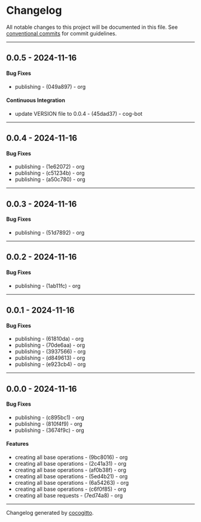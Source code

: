 # Changelog
All notable changes to this project will be documented in this file. See [conventional commits](https://www.conventionalcommits.org/) for commit guidelines.

- - -
## 0.0.5 - 2024-11-16
#### Bug Fixes
- publishing - (049a897) - org
#### Continuous Integration
- update VERSION file to 0.0.4 - (45dad37) - cog-bot

- - -

## 0.0.4 - 2024-11-16
#### Bug Fixes
- publishing - (1e62072) - org
- publishing - (c51234b) - org
- publishing - (a50c780) - org

- - -

## 0.0.3 - 2024-11-16
#### Bug Fixes
- publishing - (51d7892) - org

- - -

## 0.0.2 - 2024-11-16
#### Bug Fixes
- publishing - (1ab11fc) - org

- - -

## 0.0.1 - 2024-11-16
#### Bug Fixes
- publishing - (61810da) - org
- publishing - (70de6aa) - org
- publishing - (3937566) - org
- publishing - (d849613) - org
- publishing - (e923cb4) - org

- - -

## 0.0.0 - 2024-11-16
#### Bug Fixes
- publishing - (c895bc1) - org
- publishing - (810f4f9) - org
- publishing - (3674f9c) - org
#### Features
- creating all base operations - (9bc8016) - org
- creating all base operations - (2c41a31) - org
- creating all base operations - (af0b38f) - org
- creating all base operations - (5ed4b21) - org
- creating all base operations - (6a54263) - org
- creating all base operations - (c6f0f85) - org
- creating all base requests - (7ed74a8) - org

- - -

Changelog generated by [cocogitto](https://github.com/cocogitto/cocogitto).